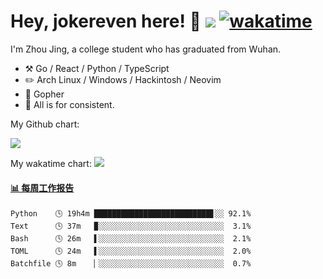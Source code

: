 # Hey, jokereven here! 👋 ![](https://visitor-badge.laobi.icu/badge?page_id=jokereven.readme) [![wakatime](https://wakatime.com/badge/user/eada5769-12fd-41f7-af3d-65254494dce1.svg)](https://wakatime.com/@eada5769-12fd-41f7-af3d-65254494dce1)

I'm Zhou Jing, a college student who has graduated from Wuhan.
-   :hammer_and_pick: Go / React / Python / TypeScript
-   :pencil2: Arch Linux / Windows / Hackintosh / Neovim
-   :seedling: Gopher
-   :thought_balloon: All is for consistent.

My Github chart:

![](https://ghchart.rshah.org/JonnieWayy)

My wakatime chart:
![](https://wakatime.com/share/@jokereven/1679dc82-4bf9-4b63-9203-390d608503de.png)

<!-- waka-box start -->
#### <a href="https://gist.github.com/9f8118785e2d128d746db5f61b0e0a2a" target="_blank">📊 每周工作报告</a>
```text
Python    🕓 19h4m ██████████████████████████▋░░ 92.1%
Text      🕓 37m   ▉░░░░░░░░░░░░░░░░░░░░░░░░░░░░  3.1%
Bash      🕓 26m   ▌░░░░░░░░░░░░░░░░░░░░░░░░░░░░  2.1%
TOML      🕓 24m   ▌░░░░░░░░░░░░░░░░░░░░░░░░░░░░  2.0%
Batchfile 🕓 8m    ▏░░░░░░░░░░░░░░░░░░░░░░░░░░░░  0.7%
```
<!-- Powered by https://github.com/journey-ad/waka-box-go . -->
<!-- waka-box end -->
